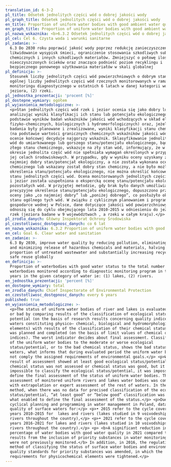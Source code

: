 ```yaml
---
translation_id: 6-3-2
pl_title: Odsetek jednolitych części wód o dobrej jakości wody
pl_graph_title: Odsetek jednolitych części wód o dobrej jakości wody
en_title: Proportion of uniform water bodies with good ambient water quality
en_graph_title: Proportion of uniform water bodies with good ambient water quality
pl_nazwa_wskaznika: <b>6.3.2 Odsetek jednolitych części wód o dobrej jakości wody</b>
pl_cel: Cel 6. Czysta woda i warunki sanitarne
pl_zadanie: >-
  6.3 Do 2030 roku poprawić jakość wody poprzez redukcję zanieczyszczeń,
  likwidowanie wysypisk śmieci, ograniczenie stosowania szkodliwych substancji
  chemicznych i innych szkodliwych materiałów. Zmniejszyć o połowę ilość
  nieoczyszczonych ścieków oraz znacząco podnieść poziom recyklingu i
  bezpiecznego ponownego użytkowania materiałów w skali globalnej
pl_definicja: >-
  Stosunek liczby jednolitych części wód powierzchniowych o dobrym stanie do
  ogólnej liczby jednolitych części wód rzecznych monitorowanych w ramach
  monitoringu diagnostycznego w ostatnich 6 latach w danej kategorii wód tj: (1)
  jeziora, (2) rzeki.
pl_jednostka_prezentacji: 'procent [%]'
pl_dostepne_wymiary: ogółem
pl_wyjasnienia_metodologiczne: >-
  <p>Stan jednolitych części wód rzek i jezior ocenia się jako dobry lub zły,
  analizując wyniki klasyfikacji ich stanu lub potencjału ekologicznego (na
  podstawie wyników badań wskaźników jakości wód wchodzących w skład elementów
  fizyko-chemicznych, biologicznych i hydromorfologicznych) oraz, jeżeli takie
  badania były planowane i zrealizowane, wyniki klasyfikacji stanu chemicznego
  (na podstawie wartości granicznych chemicznych wskaźników jakości wód). O
  ocenie końcowej decyduje najgorszy wskaźnik. Sklasyfikowanie jednolitej części
  wód do umiarkowanego lub gorszego stanu/potencjału ekologicznego, bądź do
  złego stanu chemicznego, wskazuje na zły stan wód, informujący, że w ocenianym
  okresie jednolita część wód nie spełniała wymagań określonych w przypisanych
  jej celach środowiskowych. W przypadku, gdy w wyniku oceny uzyskany został co
  najmniej dobry stan/potencjał ekologiczny, a nie została wykonana ocena stanu
  chemicznego lub wskazany został dobry stan chemiczny, a nie było możliwości
  określenia stanu/potencjału ekologicznego, nie można określić końcowej oceny
  stanu jednolitych części wód. Ocena monitorowanych jednolitych części wód rzek
  i jezior została uzupełniona o ekspercką ocenę stanu/potencjału ekologicznego
  pozostałych wód. W przyjętej metodzie, gdy brak było danych umożliwiających
  precyzyjne określenie stanu/potencjału ekologicznego, dopuszczono przypisanie
  oceny jako „co najmniej dobry” lub „poniżej dobrego”, co posłużyło określeniu
  stanu ogólnego tych wód. W związku z cyklicznym planowaniem i programowaniem w
  gospodarce wodnej w Polsce, dane dotyczące jakości wód powierzchniowych
  odnoszą się do cyklu obejmującego lata 2010-2015 w odniesieniu do jezior i
  rzek (jeziora badane w 9 województwach , a rzeki w całym kraju).</p>
pl_zrodlo_danych: Główny Inspektorat Ochrony Środowiska
pl_czestotliwosc_dostępnosc_danych: co 6 lat
en_nazwa_wskaznika: 6.3.2 Proportion of uniform water bodies with good ambient water quality
en_cel: Goal 6. Clear water and sanitation
en_zadanie: >-
  6.3 By 2030, improve water quality by reducing pollution, eliminating dumping
  and minimizing release of hazardous chemicals and materials, halving the
  proportion of untreated wastewater and substantially increasing recycling and
  safe reuse globally
en_definicja: >-
  Proportion of waterbodies with good water status to the total number of
  waterbodies monitored according to diagnostic monitoring program in the last 6
  years in the given category of water ie: (1) lakes, (2) rivers.
en_jednostka_prezentacji: 'percent [%]'
en_dostepne_wymiary: total
en_zrodlo_danych: Chief Inspectorate of Environmental Protection
en_czestotliwosc_dostępnosc_danych: every 6 years
published: true
en_wyjasnienia_metodologiczne: >-
  <p>The status of uniform water bodies of river and lakes is evaluated as good
  or bad by comparing results of the classification of ecological status or
  potential (on the basis of research results concerning quality indices of
  waters constituting physico– chemical, biological and hydromorphological
  elements) with results of the classification of their chemical status if it
  was planned and completed (on the basis of limit values of chemical quality
  indices). The worst indicator decides about final assessment. Classification
  of the uniform water bodies to the moderate or worse ecological
  status/potential, or to the bad chemical status, shows the bad status of
  waters, what informs that during evaluated period the uniform water body did
  not comply the assigned requirements of environmental goals.</p> <p>When the
  result of assessment showed at least good ecological status/potential, but the
  chemical status was not assessed or chemical status was good, but it was
  impossible to classify the ecological status/potential, it was impossible to
  define the final assessment of the status of uniform water bodies. The
  assessment of monitored uniform rivers and lakes water bodies was completed
  with extrapolation or expert assessment of the rest of waters. In the accepted
  method, when there was no data for precised classification of the ecological
  status/potential, “at least good” or “below good” classification was assigned,
  what enabled to define the final assessment of the status.</p> <p>Due to the
  cyclical planning and programming in water management in Poland, data on the
  quality of surface waters for:</p> <p>• 2015 refer to the cycle covering the
  years 2010-2015 for  lakes and rivers (lakes studied in 9 voivodeships, and
  rivers throughout the country),</p> <p>• 2021 refer to the cycle covering the
  years 2016-2021 for lakes and rivers (lakes studied in 10 voivodships, and
  rivers throughout the country).</p> <p> <b>A significant reduction in the
  percentage of water bodies with good water quality in 2021 compared to 2015
  results from the inclusion of priority substances in water monitoring that
  were not previously monitored.</b> In addition, in 2016, the regulation on the
  method of classifying the status of surface water bodies and environmental
  quality standards for priority substances was amended, in which the
  requirements for physicochemical elements were tightened.</p>
---
```

